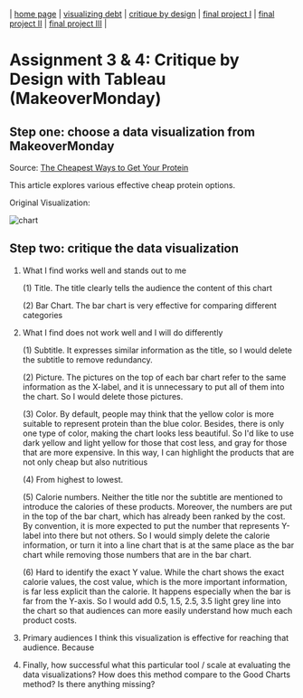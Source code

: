 | [home page](https://cmustudent.github.io/tswd-portfolio-templates/) | [visualizing debt](visualizing-government-debt) | [critique by design](critique-by-design) | [final project I](final-project-part-one) | [final project II](final-project-part-two) | [final project III](final-project-part-three) |

# Assignment 3 & 4: Critique by Design with Tableau (MakeoverMonday)
## Step one: choose a data visualization from MakeoverMonday
Source: [The Cheapest Ways to Get Your Protein](https://data.world/makeovermonday/2023w8)

This article explores various effective cheap protein options. 

Original Visualization:

![chart](https://mediauploads.data.world/3db73ff8f29a47292ba311c8b22a01128824a50ed28c88e06d079697861be225_image.png)


## Step two: critique the data visualization

1. What I find works well and stands out to me
   
   (1) Title. The title clearly tells the audience the content of this chart

   (2) Bar Chart. The bar chart is very effective for comparing different categories

2. What I find does not work well and I will do differently

   (1) Subtitle. It expresses similar information as the title, so I would delete the subtitle to remove redundancy.
   
   (2) Picture. The pictures on the top of each bar chart refer to the same information as the X-label, and it is unnecessary to put all of them into the chart. So I would delete those pictures.
   
   (3) Color. By default, people may think that the yellow color is more suitable to represent protein than the blue color. Besides, there is only one type of color, making the chart looks less beautiful. So I'd like to use dark yellow and light yellow for those that cost less, and gray for those that are more expensive. In this way, I can highlight the products that are not only cheap but also nutritious
   
   (4) From highest to lowest.
   
   (5) Calorie numbers. Neither the title nor the subtitle are mentioned to introduce the calories of these products. Moreover, the numbers are put in the top of the bar chart, which has already been ranked by the cost. By convention, it is more expected to put the number that represents Y-label into there but not others. So I would simply delete the calorie information, or turn it into a line chart that is at the same place as the bar chart while removing those numbers that are in the bar chart.
   
   (6) Hard to identify the exact Y value. While the chart shows the exact calorie values, the cost value, which is the more important information, is far less explicit than the calorie.  It happens especially when the bar is far from the Y-axis. So I would add 0.5, 1.5, 2.5, 3.5 light grey line into the chart so that audiences can more easily understand how much each product costs.




4. Primary audiences
I think this visualization is effective for reaching that audience. Because

5. Finally, how successful what this particular tool / scale at evaluating the data visualizations? How does this method compare to the Good Charts method? Is there anything missing?
